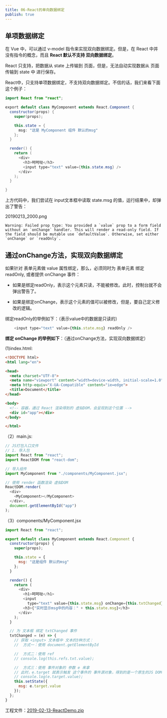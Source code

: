 ```yaml
---
title: 06-React的单向数据绑定
publish: true
---
```


 




## 单项数据绑定


在 Vue 中，可以通过 v-model 指令来实现双向数据绑定。但是，在 React 中并没有指令的概念，而且 **React 默认不支持 双向数据绑定**。

React 只支持，把数据从 state 上传输到 页面，但是，无法自动实现数据从 页面 传输到 state 中 进行保存。

React中，只支持单项数据绑定，不支持双向数据绑定。不信的话，我们来看下面这个例子：


```java
import React from "react";

export default class MyComponent extends React.Component {
  constructor(props) {
    super(props);

    this.state = {
      msg: "这是 MyComponent 组件 默认的msg"
    };
  }

  render() {
    return (
      <div>
        <h3>呵呵哒</h3>
        <input type="text" value={this.state.msg} />
      </div>
    );
  }

}


```

上方代码中，我们尝试在 input文本框中读取 state.msg 的值，运行结果中，却弹出了警告：

20190213_2000.png

```
Warning: Failed prop type: You provided a `value` prop to a form field without an `onChange` handler. This will render a read-only field. If the field should be mutable use `defaultValue`. Otherwise, set either `onChange` or `readOnly`.
```

## 通过onChange方法，实现双向数据绑定

如果针对 表单元素做 value 属性绑定，那么，必须同时为 表单元素 绑定 readOnly, 或者提供 onChange 事件：

- 如果是绑定readOnly，表示这个元素只读，不能被修改。此时，控制台就不会弹出警告了。

- 如果是绑定onChange，表示这个元素的值可以被修改，但是，要自己定义修改的逻辑。

绑定readOnly的举例如下：（表示value中的数据是只读的）

```javascript
	<input type="text" value={this.state.msg} readOnly />
```

**绑定 onChange 的举例如下**：（通过onChange方法，实现双向数据绑定）

(1)index.html:

```html
<!DOCTYPE html>
<html lang="en">

<head>
  <meta charset="UTF-8">
  <meta name="viewport" content="width=device-width, initial-scale=1.0">
  <meta http-equiv="X-UA-Compatible" content="ie=edge">
  <title>Document</title>
</head>

<body>
  <!-- 容器，通过 React 渲染得到的 虚拟DOM，会呈现到这个位置 -->
  <div id="app"></div>
</body>

</html>

```


（2）main.js:

```javascript
// JS打包入口文件
// 1. 导入包
import React from "react";
import ReactDOM from "react-dom";

// 导入组件
import MyComponent from "./components/MyComponent.jsx";

// 使用 render 函数渲染 虚拟DOM
ReactDOM.render(
  <div>
    <MyComponent></MyComponent>
  </div>,
  document.getElementById("app")
);

```

（3）components/MyComponent.jsx

```javascript
import React from "react";

export default class MyComponent extends React.Component {
  constructor(props) {
    super(props);

    this.state = {
      msg: "这是组件 默认的msg"
    };
  }

  render() {
    return (
      <div>
        <h1>呵呵哒</h1>
        <input
          type="text" value={this.state.msg} onChange={this.txtChanged} ref="txt" />
        <h3>{"实时显示msg中的内容：" + this.state.msg}</h3>
      </div>
    );
  }

  // 为 文本框 绑定 txtChanged 事件
  txtChanged = (e) => {
    // 获取 <input> 文本框中 文本的3种方式：
    //  方式一：使用 document.getElementById

    //  方式二：使用 ref
    // console.log(this.refs.txt.value);

    //  方式三：使用 事件对象的 参数 e 来拿
    // 此时，e.target 就表示触发 这个事件的 事件源对象，得到的是一个原生的JS DOM 对象。在这个案例里，e.target就是指文本框
    // console.log(e.target.value);
    this.setState({
      msg: e.target.value
    });
  };
}

```


工程文件：[2019-02-13-ReactDemo.zip](https://github.com/qianguyihao/web-resource/blob/main/project/2019-02-13-ReactDemo.zip)











